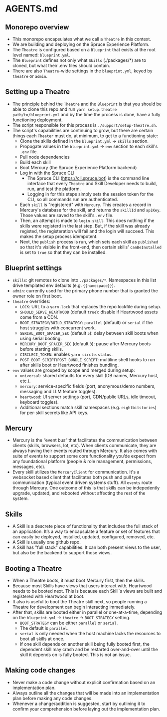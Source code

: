 # AGENTS.md
 
## Monorepo overview
- This monorepo encapsulates what we call a `Theatre` in this context.
- We are building and deploying on the Spruce Experience Platform.
- The `Theatre` is configured based on a `Blueprint` that exists at the root level named: `blueprint.yml`.
- The `Blueprint` defines not only what `Skills` (./packages/*) are to cloned, but what their .env files should contain.
- There are also `Theatre`-wide settings in the `blueprint.yml`, keyed by `theatre` or `admin`.

## Setting up a Theatre
- The principle behind the `Theatre` and the `Blueprint` is that you should be able to clone this repo and run `yarn setup.theatre path/to/blueprint.yml` and by the time the process is done, have a fully functioning deployment.
- The script responsible for this process is `./support/setup-theatre.sh`.
- The script's capabilities are continuing to grow, but there are certain things each `Theater` must do, at minimum, to get to a functioning state:
  - Clone the skills defined in the `blueprint.yml` -> `skills` section.
  - Propogate values in the `blueprint.yml` -> `env` section to each skill's `.env` file.
  - Pull node dependencies
  - Build each skill
  - Boot Mercury (the Spruce Experience Platform backend)
  - Log in with the Spruce CLI
    - The Spruce CLI (https://cli.spruce.bot) is the command line interface that every `Theatre` and Skill Developer needs to build, run, and test the platform.
    - Logging in for this steps simply sets the session token for the CLI, so all commands run are authenticated.
  - Each `skill` is "registered" with `Mercury`. This creates a record in Mercury's database for the skill, and returns the `skillId` and `apiKey`. Those values are saved to the skill's `.env` file.
  - Then, an attempt is made to `login.skill`. This does nothing if the skills were registerd in the last step. But, if the skill was already registed, the registeration will fail and the login will succeed. This makes the setup process idempotent.
  - Next, the `publish` process is run, which sets each skill as `published` so that it's visible in the front-end, then certain skills' `canBeInstalled` is set to `true` so that they can be installed.

## Blueprint settings
- `skills`: git remotes to clone into `./packages/*`. Namespaces in this list drive templated env defaults (e.g. `{{namespace}}`).
- `admin`: currently used for the primary phone number that is granted the owner role on first boot.
- `theatre` overrides:
  - `LOCK`: URL to a `yarn.lock` that replaces the repo lockfile during setup.
  - `SHOULD_SERVE_HEARTWOOD` (default `true`): disable if Heartwood assets come from a CDN.
  - `BOOT_STRATEGY`/`BUILD_STRATEGY`: `parallel` (default) or `serial` if the host struggles with concurrent work.
  - `SERIAL_BOOT_SPACER_SEC` (default `5`): delay between skill boots when using serial booting.
  - `MERCURY_BOOT_SPACER_SEC` (default `3`): pause after Mercury boots before starting skills.
  - `CIRCLECI_TOKEN`: enables `yarn circle.status`.
  - `POST_BOOT_SCRIPT`/`POST_BUNDLE_SCRIPT`: multiline shell hooks to run after skills boot or Heartwood finishes bundling.
- `env` values are grouped by scope and merged during setup:
  - `universal`: shared defaults for every skill (DB names, Mercury host, etc.).
  - `mercury`: service-specific fields (port, anonymous/demo numbers, messaging and LLM feature toggles).
  - `heartwood`: UI server settings (port, CDN/public URLs, idle timeout, keyboard toggles).
  - Additional sections match skill namespaces (e.g. `eightbitstories`) for per-skill secrets like API keys.

## Mercury
- Mercury is the “event bus” that facilitates the communication between clients (skills, browsers, Iot, etc). When clients communicate, they are always having their events routed through Mercury. It also comes with suite of events to support some core functionality you’de expect from any foundational platform (people & role management, permissions, messages, etc).
- Every skill utilizes the `MercuryClient` for communication. It's a websocket based client that facilitates both push and pull type communication (typical event driven systems stuff). All `events` route through Mercury. One outcome of this is that skills can be indepedently upgrade, updated, and rebooted without affecting the rest of the system.

## Skills
- A Skill is a descrete piece of functionality that includes the full stack of an application. It’s a way to encapsulate a feature or set of features that can easily be deployed, installed, updated, configured, removed, etc.
- A Skill is usually one github repo.
- A Skill has "full stack" capabilities. It can both present views to the user, but also be the backend to support those views.

## Booting a Theatre
- When a Theatre boots, it must boot Mercury first, then the skills.
- Because most Skills have views that users interact with, Heartwood needs to be booted next. This is because each Skill`s views are built and registered with Heartwood at boot.
- It also is useful to boot the Theatre skill next, so people running a Theatre for development can begin interacting immediately.
- After that, skills are booted either in parallel or one-at-a-time, depending on the `blueprint.yml` -> `theatre` -> `BOOT_STRATEGY` setting.
  - `BOOT_STRATEGY` can be either `parallel` or `serial`.
  - The default is `parallel`.
  - `serial` is only needed when the host machine lacks the resources to boot all skills at once.
  - If one skill depends on another skill being fully booted first, the dependent skill may crash and be restarted over-and-over until the skill it depends on is fully booted. This is not an issue.

## Making code changes
- Never make a code change without explicit confirmation based on an implementation plan.
- Always outline all the changes that will be made into an implementation plan before making any code changes.
- Whenever a change/addition is suggested, start by outlining it to confirm your comprehension before laying out the implementation plan.
